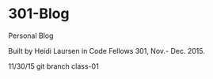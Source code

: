 # 301-Blog
Personal Blog

Built by Heidi Laursen in Code Fellows 301, Nov.- Dec. 2015.

11/30/15
git branch class-01

